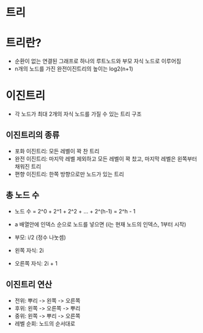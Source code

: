 # 트리

# 트리란?

- 순환이 없는 연결된 그래프로 하나의 루트노드와 부모 자식 노드로 이루어짐
- n개의 노드를 가진 완전이진트리의 높이는 log2(n+1)

# 이진트리

- 각 노드가 최대 2개의 자식 노드를 가질 수 있는 트리 구조

## 이진트리의 종류

- 포화 이진트리: 모든 레벨이 꽉 찬 트리
- 완전 이진트리: 마지막 레벨 제외하고 모든 레벨이 꽉 찼고, 마지막 레벨은 왼쪽부터 채워진 트리
- 편향 이진트리: 한쪽 방향으로만 노드가 있는 트리

## 총 노드 수

- 노드 수 = 2^0 + 2^1 + 2^2 + ... + 2^(h-1) = 2^h - 1

- a 배열안에 인덱스 순으로 노드를 넣으면 (i는 현재 노드의 인덱스, 1부터 시작)
- 부모: i/2 (정수 나눗셈)
- 왼쪽 자식: 2i
- 오른쪽 자식: 2i + 1

## 이진트리 연산

- 전위: 뿌리 -> 왼쪽 -> 오른쪽
- 후위: 왼쪽 -> 오른쪽 -> 뿌리
- 중위: 왼쪽 -> 뿌리 -> 오른쪽
- 레벨 순회: 노드의 순서대로